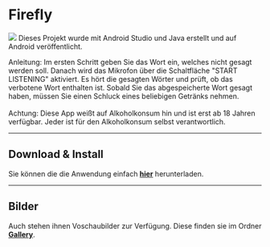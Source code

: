 # Firefly
<img src="Gallery/Vostellung.png"/>
 Dieses Projekt wurde mit Android Studio und Java erstellt und auf Android veröffentlicht.

 Anleitung:
Im ersten Schritt geben Sie das Wort ein, welches nicht gesagt werden soll.
Danach wird das Mikrofon über die Schaltfläche "START LISTENING" aktiviert. Es hört die gesagten Wörter und prüft, ob das verbotene Wort enthalten ist.
Sobald Sie das abgespeicherte Wort gesagt haben, müssen Sie einen Schluck eines beliebigen Getränks nehmen.
<br/><br/>
Achtung: Diese App weißt auf Alkoholkonsum hin und ist erst ab 18 Jahren verfügbar. Jeder ist für den Alkoholkonsum selbst verantwortlich.
<hr/>
<h2>Download & Install</h2>
Sie können die die Anwendung einfach <b><a href="https://play.google.com/store/apps/details?id=com.mirkocordes.aberhm_dastrinkspiel">hier</a></b> herunterladen.
<hr />
<h2>Bilder</h2>
Auch stehen ihnen Voschaubilder zur Verfügung. Diese finden sie im Ordner <b><a href="Gallery/">Gallery</a></b>.
